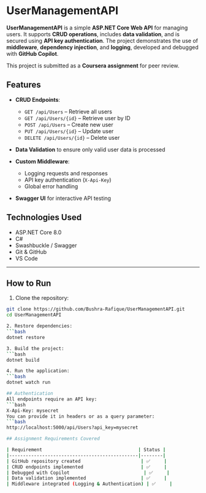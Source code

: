 # UserManagementAPI

**UserManagementAPI** is a simple **ASP.NET Core Web API** for managing users. It supports **CRUD operations**, includes **data validation**, and is secured using **API key authentication**. The project demonstrates the use of **middleware**, **dependency injection**, and **logging**, developed and debugged with **GitHub Copilot**.

This project is submitted as a **Coursera assignment** for peer review.


## Features

- **CRUD Endpoints**:
  - `GET /api/Users` – Retrieve all users
  - `GET /api/Users/{id}` – Retrieve user by ID
  - `POST /api/Users` – Create new user
  - `PUT /api/Users/{id}` – Update user
  - `DELETE /api/Users/{id}` – Delete user

- **Data Validation** to ensure only valid user data is processed
- **Custom Middleware**:
  - Logging requests and responses
  - API key authentication (`X-Api-Key`)
  - Global error handling
- **Swagger UI** for interactive API testing


## Technologies Used

- ASP.NET Core 8.0
- C#
- Swashbuckle / Swagger
- Git & GitHub
- VS Code

---

## How to Run

1. Clone the repository:

```bash
git clone https://github.com/Bushra-Rafique/UserManagementAPI.git
cd UserManagementAPI

2. Restore dependencies:
```bash
dotnet restore

3. Build the project:
```bash
dotnet build

4. Run the application:
```bash
dotnet watch run

## Authentication
All endpoints require an API key:
```bash
X-Api-Key: mysecret
You can provide it in headers or as a query parameter:
```bash
http://localhost:5000/api/Users?api_key=mysecret

## Assignment Requirements Covered

| Requirement                                   | Status |
|-----------------------------------------------|--------|
| GitHub repository created                      | ✅     |
| CRUD endpoints implemented                     | ✅     |
| Debugged with Copilot                           | ✅     |
| Data validation implemented                    | ✅     |
| Middleware integrated (Logging & Authentication) | ✅     |


